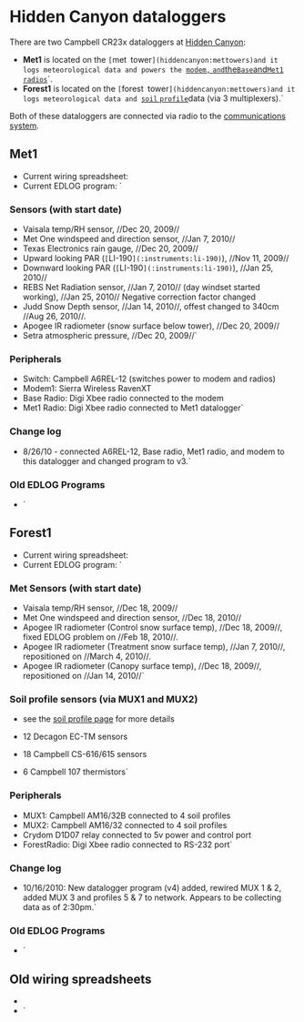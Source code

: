 # Hidden Canyon dataloggers

There are two Campbell CR23x dataloggers at [Hidden
Canyon](hiddencanyon:sitedescription):

* **Met1** is located on the `[`met`
`tower`](hiddencanyon:mettowers)and it logs meteorological data and powers the `[`modem,`
`and`the`Base`and`Met1`
`radios`](hiddencanyon:communicationsystem)`.
* **Forest1** is located on the `[`forest`
`tower`](hiddencanyon:mettowers)and it logs meteorological data and `[`soil`
`profile`](hiddencanyon:soilprofiles)data (via 3 multiplexers).`

Both of these dataloggers are connected via radio to the [communications
system](hiddencanyon:communicationsystem).

## Met1

* Current wiring spreadsheet: 
* Current EDLOG program: `

### Sensors (with start date)

- Vaisala temp/RH sensor, //Dec 20, 2009//
- Met One windspeed and direction sensor, //Jan 7, 2010//
- Texas Electronics rain gauge, //Dec 20, 2009//
- Upward looking PAR (`[`LI-190`](:instruments:li-190)`), //Nov 11, 2009//
- Downward looking PAR (`[`LI-190`](:instruments:li-190)`), //Jan 25, 2010//
- REBS Net Radiation sensor, //Jan 7, 2010// (day windset started working), //Jan 25, 2010// Negative correction factor changed
- Judd Snow Depth sensor, //Jan 14, 2010//, offest changed to 340cm //Aug 26, 2010//.
- Apogee IR radiometer (snow surface below tower), //Dec 20, 2009//
- Setra atmospheric pressure, //Dec 20, 2009//`

### Peripherals

- Switch: Campbell A6REL-12 (switches power to modem and radios)
- Modem1: Sierra Wireless RavenXT
- Base Radio: Digi Xbee radio connected to the modem
- Met1 Radio: Digi Xbee radio connected to Met1 datalogger`

### Change log

- 8/26/10 - connected A6REL-12, Base radio, Met1 radio, and modem to this datalogger and changed program to v3.`

### Old EDLOG Programs

* `

## Forest1

* Current wiring spreadsheet: 
* Current EDLOG program: `

### Met Sensors (with start date)

- Vaisala temp/RH sensor, //Dec 18, 2009//
- Met One windspeed and direction sensor, //Dec 18, 2010//
- Apogee IR radiometer (Control snow surface temp), //Dec 18, 2009//, fixed EDLOG problem on //Feb 18, 2010//.
- Apogee IR radiometer (Treatment snow surface temp), //Jan 7, 2010//, repositioned on //March 4, 2010//.
- Apogee IR radiometer (Canopy surface temp), //Dec 18, 2009//, repositioned on //Jan 14, 2010//`

### Soil profile sensors (via MUX1 and MUX2)

-   see the [soil profile page](hiddencanyon:soilprofiles)
    for more details

- 12 Decagon EC-TM sensors
- 18 Campbell CS-616/615 sensors
- 6 Campbell 107 thermistors`

### Peripherals

- MUX1: Campbell AM16/32B connected to 4 soil profiles
- MUX2: Campbell AM16/32 connected to 4 soil profiles
- Crydom D1D07 relay connected to 5v power and control port
- ForestRadio: Digi Xbee radio connected to RS-232 port`

### Change log

- 10/16/2010: New datalogger program (v4) added, rewired MUX 1 & 2, added MUX 3 and profiles 5 & 7 to network. Appears to be collecting data as of 2:30pm.`

### Old EDLOG Programs

* `

## Old wiring spreadsheets

* 
* `
